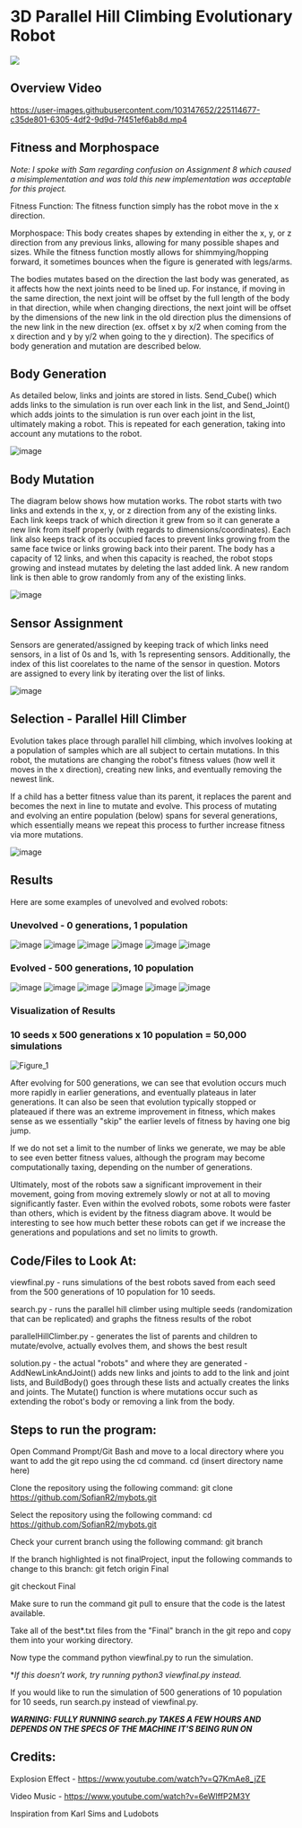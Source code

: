 # 3D Parallel Hill Climbing Evolutionary Robot

![](https://github.com/SofianR2/mybots/blob/Final/CSAL%20Teaser%20GIF%20Final.gif)

## Overview Video

https://user-images.githubusercontent.com/103147652/225114677-c35de801-6305-4df2-9d9d-7f451ef6ab8d.mp4


## Fitness and Morphospace
*Note: I spoke with Sam regarding confusion on Assignment 8 which caused a misimplementation and was told this new implementation was acceptable for this project.* 

Fitness Function: The fitness function simply has the robot move in the x direction.

Morphospace: This body creates shapes by extending in either the x, y, or z direction from any previous links, allowing for many possible shapes and sizes. While the fitness function mostly allows for shimmying/hopping forward, it sometimes bounces when the figure is generated with legs/arms. 

The bodies mutates based on the direction the last body was generated, as it affects how the next joints need to be lined up. For instance, if moving in the same direction, the next joint will be offset by the full length of the body in that direction, while when changing directions, the next joint will be offset by the dimensions of the new link in the old direction plus the dimensions of the new link in the new direction (ex. offset x by x/2 when coming from the x direction and y by y/2 when going to the y direction). The specifics of body generation and mutation are described below. 

## Body Generation

As detailed below, links and joints are stored in lists. Send_Cube() which adds links to the simulation is run over each link in the list, and Send_Joint() which adds joints to the simulation is run over each joint in the list, ultimately making a robot. This is repeated for each generation, taking into account any mutations to the robot. 

![image](https://user-images.githubusercontent.com/103147652/224840520-6b693645-5cdf-4bc9-a0c1-1c8b9d2ad5e9.png)


## Body Mutation

The diagram below shows how mutation works.
The robot starts with two links and extends in the x, y, or z direction from any of the existing links. Each link keeps track of which direction it grew from so it can generate a new link from itself properly (with regards to dimensions/coordinates). Each link also keeps track of its occupied faces to prevent links growing from the same face twice or links growing back into their parent. The body has a capacity of 12 links, and when this capacity is reached, the robot stops growing and instead mutates by deleting the last added link. A new random link is then able to grow randomly from any of the existing links. 

![image](https://user-images.githubusercontent.com/103147652/224819166-bd374676-e55e-452c-8142-0d8a8848ae80.png)

## Sensor Assignment
Sensors are generated/assigned by keeping track of which links need sensors, in a list of 0s and 1s, with 1s representing sensors. Additionally, the index of this list coorelates to the name of the sensor in question. Motors are assigned to every link by iterating over the list of links. 

![image](https://user-images.githubusercontent.com/103147652/224837539-681611e4-14e2-43c3-9a78-5ba3e92da195.png)

## Selection - Parallel Hill Climber

Evolution takes place through parallel hill climbing, which involves looking at a population of samples which are all subject to certain mutations. In this robot, the mutations are changing the robot's fitness values (how well it moves in the x direction), creating new links, and eventually removing the newest link. 

If a child has a better fitness value than its parent, it replaces the parent and becomes the next in line to mutate and evolve. This process of mutating and evolving an entire population (below) spans for several generations, which essentially means we repeat this process to further increase fitness via more mutations. 

![image](https://user-images.githubusercontent.com/103147652/224863060-e5fa7d2b-408e-4656-9135-a99448b192bc.png)

## Results

Here are some examples of unevolved and evolved robots:
### Unevolved - 0 generations, 1 population
![image](https://user-images.githubusercontent.com/103147652/224865811-11c03045-3a5c-4b18-a74b-7ca1c24b4e03.png)
![image](https://user-images.githubusercontent.com/103147652/225115426-999d9254-b5c2-4774-8587-be86d74a373a.png)
![image](https://user-images.githubusercontent.com/103147652/225115500-b1881809-65af-4d88-981c-6a69645b1056.png)
![image](https://user-images.githubusercontent.com/103147652/225115532-ea7f7b10-6da4-4220-a8ef-b6215f0e2833.png)
![image](https://user-images.githubusercontent.com/103147652/225115549-9ad07c79-fee9-420b-b720-dff58b97d6f6.png)
![image](https://user-images.githubusercontent.com/103147652/225115964-3c8279d6-2f51-4285-b8d2-7100afe51a07.png)

### Evolved - 500 generations, 10 population
![image](https://user-images.githubusercontent.com/103147652/225115625-1951c30c-97a7-45ec-b067-0a9744f31d85.png)
![image](https://user-images.githubusercontent.com/103147652/225115650-42fbff1e-d27e-45ea-8d41-11772e4050ff.png)
![image](https://user-images.githubusercontent.com/103147652/225115678-9ad13860-f005-4d31-ab1f-82ded2906fbf.png)
![image](https://user-images.githubusercontent.com/103147652/225115713-e48b4667-8d6e-473a-850e-cf9bfeed3b58.png)
![image](https://user-images.githubusercontent.com/103147652/225115753-9eb55d03-102e-4c02-bf77-4a440ab08265.png)
![image](https://user-images.githubusercontent.com/103147652/225115767-036ae3f3-87b8-4b8d-9baf-d5666c43f14a.png)

### Visualization of Results
### 10 seeds x 500 generations x 10 population = 50,000 simulations
![Figure_1](https://user-images.githubusercontent.com/103147652/224849475-b6fa0add-d7cc-466d-b8d6-61e913f30c9a.png)

After evolving for 500 generations, we can see that evolution occurs much more rapidly in earlier generations, and eventually plateaus in later generations. It can also be seen that evolution typically stopped or plateaued if there was an extreme improvement in fitness, which makes sense as we essentially "skip" the earlier levels of fitness by having one big jump. 

If we do not set a limit to the number of links we generate, we may be able to see even better fitness values, although the program may become computationally taxing, depending on the number of generations. 

Ultimately, most of the robots saw a significant improvement in their movement, going from moving extremely slowly or not at all to moving significantly faster. Even within the evolved robots, some robots were faster than others, which is evident by the fitness diagram above. It would be interesting to see how much better these robots can get if we increase the generations and populations and set no limits to growth. 

## Code/Files to Look At:

viewfinal.py - runs simulations of the best robots saved from each seed from the 500 generations of 10 population for 10 seeds. 

search.py - runs the parallel hill climber using multiple seeds (randomization that can be replicated) and graphs the fitness results of the robot

parallelHillClimber.py - generates the list of parents and children to mutate/evolve, actually evolves them, and shows the best result

solution.py - the actual "robots" and where they are generated - AddNewLinkAndJoint() adds new links and joints to add to the link and joint lists, and BuildBody() goes through these lists and actually creates the links and joints. The Mutate() function is where mutations occur such as extending the robot's body or removing a link from the body. 

## Steps to run the program: 
Open Command Prompt/Git Bash and move to a local directory where you want to add the git repo using the cd command. cd (insert directory name here)

Clone the repository using the following command: git clone https://github.com/SofianR2/mybots.git

Select the repository using the following command: cd https://github.com/SofianR2/mybots.git

Check your current branch using the following command: git branch

If the branch highlighted is not finalProject, input the following commands to change to this branch: git fetch origin Final

git checkout Final

Make sure to run the command git pull to ensure that the code is the latest available.

Take all of the best*.txt files from the "Final" branch in the git repo and copy them into your working directory. 

Now type the command python viewfinal.py to run the simulation.

**If this doesn’t work, try running python3 viewfinal.py instead.*

If you would like to run the simulation of 500 generations of 10 population for 10 seeds, run search.py instead of viewfinal.py.

***WARNING: FULLY RUNNING search.py TAKES A FEW HOURS AND DEPENDS ON THE SPECS OF THE MACHINE IT'S BEING RUN ON***

## Credits:
Explosion Effect - https://www.youtube.com/watch?v=Q7KmAe8_jZE

Video Music - https://www.youtube.com/watch?v=6eWIffP2M3Y

Inspiration from Karl Sims and Ludobots
